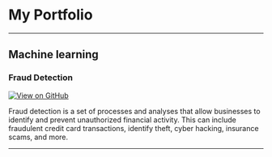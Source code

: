 
# My Portfolio
---
## Machine learning

### Fraud Detection
[![View on GitHub](https://img.shields.io/badge/GitHub-View_on_GitHub-blue?logo=GitHub)](https://github.com/AnirbanG-git/fraud_detection)

Fraud detection is a set of processes and analyses that allow businesses to identify and prevent unauthorized financial activity. This can include fraudulent credit card transactions, identify theft, cyber hacking, insurance scams, and more.

---

